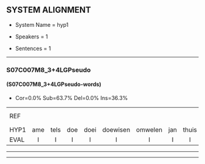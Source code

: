 
## SYSTEM ALIGNMENT

- System Name = hyp1

- Speakers = 1

- Sentences = 1

---

### S07C007M8_3+4LGPseudo

#### (S07C007M8_3+4LGPseudo-words)

- Cor=0.0%	Sub=63.7%	Del=0.0%	Ins=36.3%

|  |  |  |  |  |  |  |  |  |  |  |  |  |  |  |  |  |  |  |  |  |  |  |  |  |  |  |  |  |  |  |  |  |  |  |  |  |  |  |  |  |  |  |  |  |  |  |  |  |  |  |  |  |  |  |  |  |  |  |  |  |  |  |  |  |  |  |  |  |  |  |  |  |  |  |  |  |  |  |  |  |  |  |  |  |  |  |  |  |  |  |  |  |  |  |  |  |  |  |  |  |  |  |
|:--- |:---:|:---:|:---:|:---:|:---:|:---:|:---:|:---:|:---:|:---:|:---:|:---:|:---:|:---:|:---:|:---:|:---:|:---:|:---:|:---:|:---:|:---:|:---:|:---:|:---:|:---:|:---:|:---:|:---:|:---:|:---:|:---:|:---:|:---:|:---:|:---:|:---:|:---:|:---:|:---:|:---:|:---:|:---:|:---:|:---:|:---:|:---:|:---:|:---:|:---:|:---:|:---:|:---:|:---:|:---:|:---:|:---:|:---:|:---:|:---:|:---:|:---:|:---:|:---:|:---:|:---:|:---:|:---:|:---:|:---:|:---:|:---:|:---:|:---:|:---:|:---:|:---:|:---:|:---:|:---:|:---:|:---:|:---:|:---:|:---:|:---:|:---:|:---:|:---:|:---:|:---:|:---:|:---:|:---:|:---:|:---:|:---:|:---:|:---:|:---:|:---:|:---:|
| REF |  |  |  |  |  |  |  |  |  |  |  |  |  |  |  |  |  |  |  |  |  |  |  |  |  |  |  |  |  |  |  |  |  |  |  |  |  | ometuif | * | * | * | oonwijlen | jattesiet | * | * | stoenydaas | deuveltek | juitonie | gevijdel | sidowaan | spekkeraai | wachteniek | verpierik | * | * | mantaroen | * | * | crobeklunker | kabbestepen | verwarig*(verwarring) | ooiebiekje | fandelig | * | * | smoralij | *s | * | kanaroe | *s | * | * | * | * | * | * | * | * | * | * | * | choporatie | * | * | ijraspangen | blottenduuf | * | * | * | * | * | * | * | poentalschouden | havedil | * | verbrakkertje | gerauwejaak | * | * | * | * |
| HYP1 | ame | tels | doe | doei | doewisen | omwelen | jan | thuis | hierenuur | e | redien | ston | nee | dals | du | wel | dik | jas | tonie | gefeter | citon | spelke | wa | dan | niek | erbi | ofel | na | da | a | tael | manta | on | ze | an | de | puis | zan | de | klintel | kaptopteken | zeg | gewahin | oteeke | an | delie | van | de | gevedan | moral | seers | nag | in | uh | kanaro | o | n | ne | m | uh | mijs | mi | grok | ma | ik | el | el | tan | tel | kan | el | odan | honderd | minuut | scooppor | wa | die | en | el | gla | en | fas | an | n | te | ten | tuur | esa | e | toan | der | moeit | bontals | goten | han | vo | lil | fa | bakerca | eniak | anderen | dande |
| EVAL | I | I | I | I | I | I | I | I | I | I | I | I | I | I | I | I | I | I | I | I | I | I | I | I | I | I | I | I | I | I | I | I | I | I | I | I | I | S | S | S | S | S | S | S | S | S | S | S | S | S | S | S | S | S | S | S | S | S | S | S | S | S | S | S | S | S | S | S | S | S | S | S | S | S | S | S | S | S | S | S | S | S | S | S | S | S | S | S | S | S | S | S | S | S | S | S | S | S | S | S | S | S |
---

---
